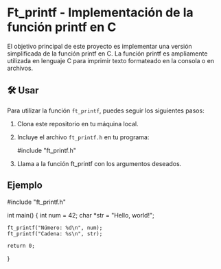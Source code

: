 <h1>Ft_printf - Implementación de la función printf en C</h1>
<p>
 El objetivo principal de este proyecto es implementar una versión simplificada de la función printf en C. La función printf es ampliamente utilizada en lenguaje C para imprimir texto formateado en la consola o en archivos.
</p>

<h2>🛠️ Usar </h2>

<p> 
  
Para utilizar la función `ft_printf`, puedes seguir los siguientes pasos:

1. Clona este repositorio en tu máquina local.

2. Incluye el archivo `ft_printf.h` en tu programa:

   #include "ft_printf.h" 
  
3. Llama a la función ft_printf con los argumentos deseados.
  
</p>

<h2> Ejemplo </h2>

<p> 
  
#include "ft_printf.h"

int main()
{
    int num = 42;
    char *str = "Hello, world!";
    
    ft_printf("Número: %d\n", num);
    ft_printf("Cadena: %s\n", str);
    
    return 0;
}

</p>
